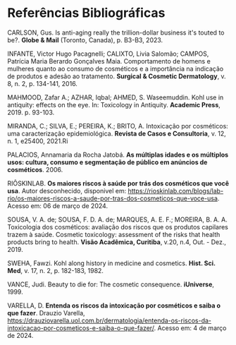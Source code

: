 # Referências Bibliográficas

CARLSON, Gus. Is anti-aging really the trillion-dollar business it's touted to be?. <b>Globe & Mail</b> (Toronto, Canada), p. B3-B3, 2023. 


INFANTE, Victor Hugo Pacagnelli; CALIXTO, Livia Salomão; CAMPOS, Patrícia Maria Berardo Gonçalves Maia. Comportamento de homens e mulheres quanto ao consumo de cosméticos e a importância na indicação de produtos e adesão ao tratamento. <b>Surgical & Cosmetic Dermatology</b>, v. 8, n. 2, p. 134-141, 2016. 


MAHMOOD, Zafar A.; AZHAR, Iqbal; AHMED, S. Waseemuddin. Kohl use in antiquity: effects on the eye. In: Toxicology in Antiquity. <b>Academic Press</b>, 2019. p. 93-103. 
 

MIRANDA, C.; SILVA, E.; PEREIRA, K.; BRITO, A. Intoxicação por cosméticos: uma caracterização epidemiológica. <b>Revista de Casos e Consultoria</b>, v. 12, n. 1, e25400, 2021.Ri 


PALACIOS, Annamaria da Rocha Jatobá. <b>As múltiplas idades e os múltiplos usos: cultura, consumo e segmentação de público em anúncios de cosméticos</b>. 2006. 


RIÔSKINLAB. <b>Os maiores riscos à saúde por trás dos cosméticos que você usa</b>. Autor desconhecido, disponivel em: https://rioskinlab.com/blogs/lab-rio/os-maiores-riscos-a-saude-por-tras-dos-cosmeticos-que-voce-usa. Acesso em: 06 de março de 2024. 


SOUSA, V. A. de; SOUSA, F. D. A. de; MARQUES, A. E. F.; MOREIRA, B. A. A. Toxicologia dos cosméticos: avaliação dos riscos que os produtos capilares trazem à saúde. Cosmetic toxicology: assessment of the risks that health products bring to health. <b>Visão Acadêmica, Curitiba</b>, v.20, n.4, Out. - Dez., 2019. 


SWEHA, Fawzi. Kohl along history in medicine and cosmetics. <b>Hist. Sci. Med</b>, v. 17, n. 2, p. 182-183, 1982. 


VANCE, Judi. Beauty to die for: The cosmetic consequence. <b>iUniverse</b>, 1999. 


VARELLA, D. <b>Entenda os riscos da intoxicação por cosméticos e saiba o que fazer</b>. Drauzio Varella, https://drauziovarella.uol.com.br/dermatologia/entenda-os-riscos-da-intoxicacao-por-cosmeticos-e-saiba-o-que-fazer/. Acesso em: 4 de março de 2024. 
